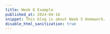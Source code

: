 ```yaml
---
title: Week 6 Example 
published_at: 2024-04-16
snippet: This blog is about Week 5 Homework.
disable_html_sanitization: true
---
```


<script src="/scripts/c2.min.js"></script>

<canvas id='c2'/>
